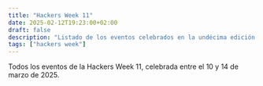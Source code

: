 ```yaml
---
title: "Hackers Week 11"
date: 2025-02-12T19:23:00+02:00
draft: false
description: "Listado de los eventos celebrados en la undécima edición de la Hackers Week"
tags: ["hackers week"]
---
```


Todos los eventos de la Hackers Week 11, celebrada entre el 10 y 14 de marzo de 2025.
